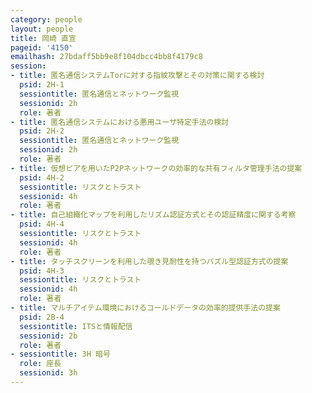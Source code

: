 ```yaml
---
category: people
layout: people
title: 岡崎 直宣
pageid: '4150'
emailhash: 27bdaff5bb9e8f104dbcc4bb8f4179c8
session:
- title: 匿名通信システムTorに対する指紋攻撃とその対策に関する検討
  psid: 2H-1
  sessiontitle: 匿名通信とネットワーク監視
  sessionid: 2h
  role: 著者
- title: 匿名通信システムにおける悪用ユーザ特定手法の検討
  psid: 2H-2
  sessiontitle: 匿名通信とネットワーク監視
  sessionid: 2h
  role: 著者
- title: 仮想ピアを用いたP2Pネットワークの効率的な共有フィルタ管理手法の提案
  psid: 4H-2
  sessiontitle: リスクとトラスト
  sessionid: 4h
  role: 著者
- title: 自己組織化マップを利用したリズム認証方式とその認証精度に関する考察
  psid: 4H-4
  sessiontitle: リスクとトラスト
  sessionid: 4h
  role: 著者
- title: タッチスクリーンを利用した覗き見耐性を持つパズル型認証方式の提案
  psid: 4H-3
  sessiontitle: リスクとトラスト
  sessionid: 4h
  role: 著者
- title: マルチアイテム環境におけるコールドデータの効率的提供手法の提案
  psid: 2B-4
  sessiontitle: ITSと情報配信
  sessionid: 2b
  role: 著者
- sessiontitle: 3H 暗号
  role: 座長
  sessionid: 3h
---
```

